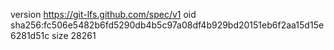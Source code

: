 version https://git-lfs.github.com/spec/v1
oid sha256:fc506e5482b6fd5290db4b5c97a08df4b929bd20151eb6f2aa15d15e6281d51c
size 28261
